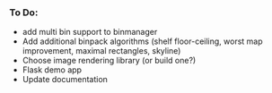 ### To Do:
* add multi bin support to binmanager
* Add additional binpack algorithms (shelf floor-ceiling,
  worst map improvement, maximal rectangles, skyline)
* Choose image rendering library (or build one?)
* Flask demo app
* Update documentation
